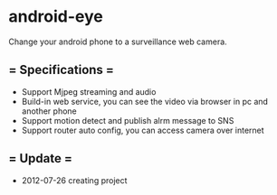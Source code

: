 android-eye
===========

Change your android phone to a surveillance web camera.

= Specifications =
---------------
*  Support Mjpeg streaming and audio 
*  Build-in web service, you can see the video via browser in pc and another phone
*  Support motion detect and publish alrm message to SNS
*  Support router auto config, you can access camera over internet

= Update =
-------
*  2012-07-26  creating project
